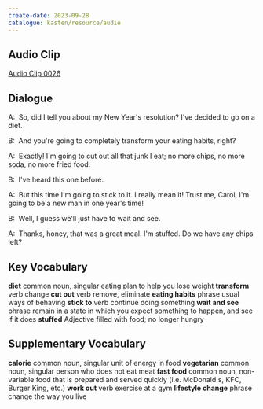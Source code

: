 ```yaml
---
create-date: 2023-09-28
catalogue: kasten/resource/audio
---
```


## Audio Clip
[Audio Clip 0026](https://archive.org/download/englishpod_all/englishpod_0026dg.mp3)

## Dialogue
A:  So, did I  tell  you   about  my   New Year's resolution?   I've  decided   to go  on  a   diet.

B:  And   you're  going  to   completely transform   your  eating habits,   right?

A:  Exactly!   I'm   going   to cut out  all  that  junk  I  eat;  no more  chips,   no more    soda,    no more   fried  food.

B:  I've  heard   this  one  before.

A:  But this  time   I'm   going  to stick to  it.   I  really  mean it!   Trust  me,    Carol,   I'm    going   to be  a  new  man   in one year's time!

B:  Well,    I  guess  we'll just  have  to wait and see.

A:  Thanks,   honey,    that  was  a   great  meal.   I'm   stuffed.   Do   we  have  any  chips  left?

## Key Vocabulary
**diet**            common noun, singular   eating plan to help you lose weight
**transform**       verb                    change
**cut out**         verb                    remove, eliminate
**eating habits**   phrase                  usual ways of behaving
**stick to**        verb                    continue doing something
**wait and see**    phrase                  remain in a state in which you expect something to happen, and see if it does
**stuffed**         Adjective               filled with food; no longer hungry

## Supplementary Vocabulary
**calorie**            common noun, singular       unit of energy in food
**vegetarian**         common noun, singular       person who does not eat meat
**fast food**          common noun, non-variable   food that is prepared and served quickly (i.e. McDonald's, KFC, Burger King, etc.)
**work out**           verb                        exercise at a gym
**lifestyle change**   phrase                      change the way you live
